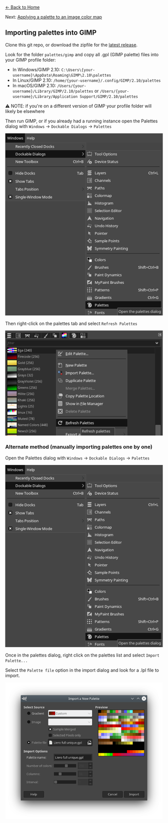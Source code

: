 [← Back to Home](/README.md)

Next: [Applying a palette to an image color map](/doc/set_color_map.md)

## Importing palettes into GIMP

Clone this git repo, or download the zipfile for the [latest
release](https://github.com/pilaf/liero-palettes/releases).

Look for the folder `palettes/gimp` and copy all .gpl (GIMP palette) files into
your GIMP profile folder:

* In Windows/GIMP 2.10:
  `C:\Users\{your-username}\AppData\Roaming\GIMP\2.10\palettes`
* In Linux/GIMP 2.10: `/home/{your-username}/.config/GIMP/2.10/palettes`
* In macOS/GIMP 2.10: `/Users/{your-username}/Library/GIMP/2.10/palettes` or `/Users/{your-username}/Library/Application Support/GIMP/2.10/palettes`

⚠️ NOTE: if you're on a different version of GIMP your profile folder will likely
be elsewhere

Then run GIMP, or if you already had a running instance open the Palettes
dialog with `Windows` → `Dockable Dialogs` → `Palettes`

![Open Palettes dockable dialog](/screenshots/palettes-dockable.png)

Then right-click on the palettes tab and select `Refresh Palettes`

![Refresh Palettes in GIMP](/screenshots/refresh-palettes.png)

### Alternate method (manually importing palettes one by one)

Open the Palettes dialog with `Windows` → `Dockable Dialogs` → `Palettes`

![Open Palettes dockable dialog](/screenshots/palettes-dockable.png)

Once in the palettes dialog, right click on the palettes list and select
`Import Palette...`

Select the `Palette file` option in the import dialog and look for a .lpl file
to import.

![Import Palette](/screenshots/import-palette.png)

